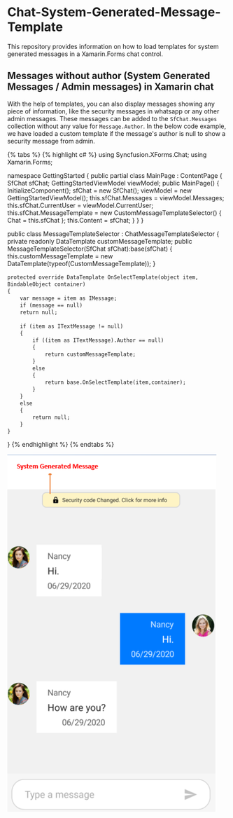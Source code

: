 # Chat-System-Generated-Message-Template
This repository provides information on how to load templates for system generated messages in a Xamarin.Forms chat control.

## Messages without author (System Generated Messages / Admin messages) in Xamarin chat

With the help of templates, you can also display messages showing any piece of information, like the security messages in whatsapp or any other admin messages. These messages can be added to the `SfChat.Messages` collection without any value for `Message.Author`.
In the below code example, we have loaded a custom template if the message's author is null to show a security message from admin.

{% tabs %}
{% highlight c# %}
using Syncfusion.XForms.Chat;
using Xamarin.Forms;

namespace GettingStarted
{
    public partial class MainPage : ContentPage
    {
        SfChat sfChat;
        GettingStartedViewModel viewModel;
        public MainPage()
        {
            InitializeComponent();
            sfChat = new SfChat();
            viewModel = new GettingStartedViewModel();
            this.sfChat.Messages = viewModel.Messages;
            this.sfChat.CurrentUser = viewModel.CurrentUser;
            this.sfChat.MessageTemplate = new CustomMessageTemplateSelector() { Chat = this.sfChat };
            this.Content = sfChat;
        }
    }
}

public class MessageTemplateSelector : ChatMessageTemplateSelector
{
	private readonly DataTemplate customMessageTemplate;
	public MessageTemplateSelector(SfChat sfChat):base(sfChat)
	{
		this.customMessageTemplate = new DataTemplate(typeof(CustomMessageTemplate));
	}

	protected override DataTemplate OnSelectTemplate(object item, BindableObject container)
	{
		var message = item as IMessage;
		if (message == null)
		return null;

		if (item as ITextMessage != null)
		{
			if ((item as ITextMessage).Author == null)
			{
				return customMessageTemplate;
			}
			else
			{
				return base.OnSelectTemplate(item,container);
			}
		}
		else
		{
			return null;
		}
	}
}
{% endhighlight %}
{% endtabs %}

![Xamarin Forms chat message template](xamarin-forms-chat-systemGenerated-custom-messageTemplate.png)
